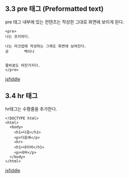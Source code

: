 
## 3.3 pre 태그 (Preformatted text)

pre 태그 내부에 있는 컨텐츠는 작성한 그대로 화면에 보이게 된다.

```
<pre>
나는 프리하다.

나는 마크업에 작성하는 그래도 화면에 보여진다.
공       백이나   


줄바꿈도 마찬가지다.
</pre>
```

[jsfiddle](https://jsfiddle.net/cmf70q6w/)

## 3.4 hr 태그

hr태그는 수평줄을 추가한다.

```
<!DOCTYPE html>
<html>
  <body>
    <h1>다음</h1>
    <p>다음에</p>
    <hr>
    <h1>네이버</h1>
    <p>네버</p>
  </body>
</html>
```

[jsfiddle](https://jsfiddle.net/L5g7f389/)
